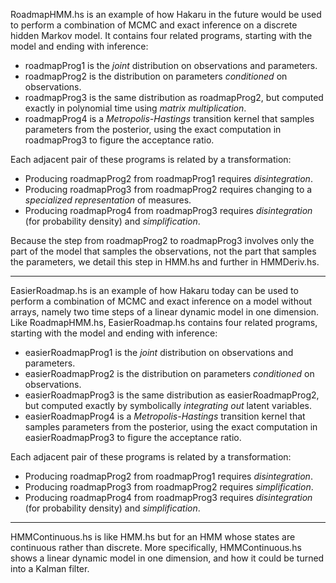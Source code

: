 RoadmapHMM.hs is an example of how Hakaru in the future would be used to
perform a combination of MCMC and exact inference on a discrete hidden
Markov model.  It contains four related programs, starting with the model
and ending with inference:

* roadmapProg1 is the *joint* distribution on observations and parameters.
* roadmapProg2 is the distribution on parameters *conditioned* on
  observations.
* roadmapProg3 is the same distribution as roadmapProg2, but computed exactly
  in polynomial time using *matrix multiplication*.
* roadmapProg4 is a *Metropolis-Hastings* transition kernel that samples
  parameters from the posterior, using the exact computation in roadmapProg3
  to figure the acceptance ratio.

Each adjacent pair of these programs is related by a transformation:

* Producing roadmapProg2 from roadmapProg1 requires *disintegration*.
* Producing roadmapProg3 from roadmapProg2 requires changing to a
  *specialized representation* of measures.
* Producing roadmapProg4 from roadmapProg3 requires *disintegration*
  (for probability density) and *simplification*.

Because the step from roadmapProg2 to roadmapProg3 involves only the part of
the model that samples the observations, not the part that samples the
parameters, we detail this step in HMM.hs and further in HMMDeriv.hs.

----

EasierRoadmap.hs is an example of how Hakaru today can be used to perform
a combination of MCMC and exact inference on a model without arrays, namely
two time steps of a linear dynamic model in one dimension.  Like
RoadmapHMM.hs, EasierRoadmap.hs contains four related programs, starting
with the model and ending with inference:

* easierRoadmapProg1 is the *joint* distribution on observations and
  parameters.
* easierRoadmapProg2 is the distribution on parameters *conditioned* on
  observations.
* easierRoadmapProg3 is the same distribution as easierRoadmapProg2, but
  computed exactly by symbolically *integrating out* latent variables.
* easierRoadmapProg4 is a *Metropolis-Hastings* transition kernel that
  samples parameters from the posterior, using the exact computation in
  easierRoadmapProg3 to figure the acceptance ratio.

Each adjacent pair of these programs is related by a transformation:

* Producing roadmapProg2 from roadmapProg1 requires *disintegration*.
* Producing roadmapProg3 from roadmapProg2 requires *simplification*.
* Producing roadmapProg4 from roadmapProg3 requires *disintegration*
  (for probability density) and *simplification*.

----

HMMContinuous.hs is like HMM.hs but for an HMM whose states are continuous
rather than discrete.  More specifically, HMMContinuous.hs shows a linear
dynamic model in one dimension, and how it could be turned into a Kalman
filter.
